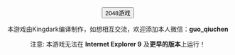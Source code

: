 <html>
<body><Center><input type="button" value="2048游戏" onclick="f();"></Center>
</body>
</html> 

<script>
function f()
{
window.location.href=" https://guows.github.io";
}
</script>	
<body>
<p><Center> 本游戏由Kingdark编译制作，如想相互交流，欢迎添加本人微信：<b>guo_qiuchen</b></Center></p>
<p> <Center> 注意: 本游戏无法在 <b>Internet Explorer 9</b> 及<b>更早的版本</b>上运行！ </Center></p>
</body>
